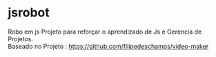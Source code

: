 # jsrobot
Robo em js
Projeto para reforçar o aprendizado de Js e Gerencia de Projetos. \
Baseado no Projeto : https://github.com/filipedeschamps/video-maker